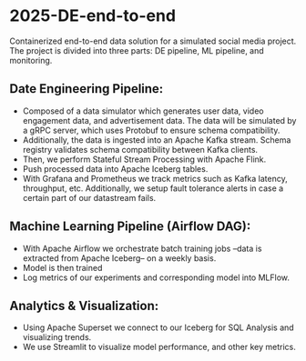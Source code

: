 # 2025-DE-end-to-end
Containerized end-to-end data solution for a simulated social media project. The project is divided into three parts: DE pipeline, ML pipeline, and monitoring.


## Date Engineering Pipeline:
- Composed of a data simulator which generates user data, video engagement data, and advertisement data. The data will be simulated by a gRPC server, which uses Protobuf to ensure schema compatibility.
- Additionally, the data is ingested into an Apache Kafka stream. Schema registry validates schema compatibility between Kafka clients.
- Then, we perform Stateful Stream Processing with Apache Flink.
- Push processed data into Apache Iceberg tables.
- With Grafana and Prometheus we track metrics such as Kafka latency, throughput, etc. Additionally, we setup fault tolerance alerts in case a certain part of our datastream fails.

## Machine Learning Pipeline (Airflow DAG):
- With Apache Airflow we orchestrate batch training jobs –data is extracted from Apache Iceberg– on a weekly basis.
- Model is then trained
- Log metrics of our experiments and corresponding model into MLFlow.

## Analytics & Visualization:
- Using Apache Superset we connect to our Iceberg for SQL Analysis and visualizing trends.
- We use Streamlit to visualize model performance, and other key metrics.